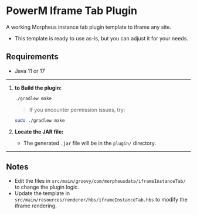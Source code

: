 # PowerM Iframe Tab Plugin

A working Morpheus instance tab plugin template to iframe any site.
- This template is ready to use as-is, but you can adjust it for your needs.

## Requirements

- Java 11 or 17
---

1. **to Build the plugin:**
   ```sh
   ./gradlew make
   ```
   > If you encounter permission issues, try:
   ```sh
   sudo ./gradlew make
   ```

2. **Locate the JAR file:**
   - The generated `.jar` file will be in the `plugin/` directory.

---

## Notes

- Edit the files in `src/main/groovy/com/morpheusdata/iframeInstanceTab/` to change the plugin logic.
- Update the template in `src/main/resources/renderer/hbs/iframeInstanceTab.hbs` to modify the iframe rendering.


